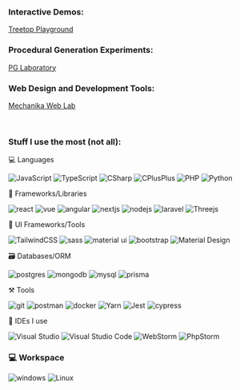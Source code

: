 ### Interactive Demos: 

<a href="https://treetop-playground.github.io">Treetop Playground</a>

### Procedural Generation Experiments:

<a href="https://github.com/PG-Laboratory">PG Laboratory</a>

### Web Design and Development Tools:

<a href="https://github.com/mechanika-lab-apps">Mechanika Web Lab</a>

</br>

### Stuff I use the most (not all):

💻 Languages

![JavaScript](https://img.shields.io/static/v1?style=for-the-badge&message=JavaScript&color=222222&logo=JavaScript&logoColor=F7DF1E&label=)
![TypeScript](https://img.shields.io/static/v1?style=for-the-badge&message=TypeScript&color=3178C6&logo=TypeScript&logoColor=FFFFFF&label=)
![CSharp](https://img.shields.io/static/v1?style=for-the-badge&message=C%23&color=3178C6&logo=CSharp&logoColor=FFFFFF&label=)
![CPlusPlus](https://img.shields.io/static/v1?style=for-the-badge&message=C%2B%2B&color=3178C6&logo=c%2B%2B&logoColor=FFFFFF&label=)
![PHP](https://img.shields.io/static/v1?style=for-the-badge&message=PHP&color=777BB4&logo=PHP&logoColor=FFFFFF&label=)
![Python](https://img.shields.io/static/v1?style=for-the-badge&message=Python&color=3776AB&logo=Python&logoColor=FFFFFF&label=)

🧩 Frameworks/Libraries

![react](https://img.shields.io/badge/React-20232A?style=for-the-badge&logo=react&logoColor=61DAFB)
![vue](https://img.shields.io/badge/Vue-20232A?style=for-the-badge&logo=vuedotjs&logoColor=61DAFB)
![angular](https://img.shields.io/badge/angular-%23DD0031.svg?style=for-the-badge&logo=angular&logoColor=white)
![nextjs](https://img.shields.io/badge/Next-black?style=for-the-badge&logo=next.js&logoColor=white)
![nodejs](https://img.shields.io/badge/Node.js-339933?style=for-the-badge&logo=nodedotjs&logoColor=white)
![laravel](https://img.shields.io/badge/Laravel-000000?style=for-the-badge&logo=laravel&logoColor=white)
![Threejs](https://img.shields.io/badge/threejs-black?style=for-the-badge&logo=three.js&logoColor=white)

💅 UI Frameworks/Tools

![TailwindCSS](https://img.shields.io/badge/tailwindcss-%2338B2AC.svg?style=for-the-badge&logo=tailwind-css&logoColor=white)
![sass](https://img.shields.io/badge/Sass-CC6699?style=for-the-badge&logo=sass&logoColor=white)
![material ui](https://img.shields.io/badge/Material%20UI-007FFF?style=for-the-badge&logo=mui&logoColor=white)
![bootstrap](https://img.shields.io/badge/Bootstrap-563D7C?style=for-the-badge&logo=bootstrap&logoColor=white)
![Material Design](https://img.shields.io/static/v1?style=for-the-badge&message=Material+Design&color=757575&logo=Material+Design&logoColor=FFFFFF&label=)

🗃️ Databases/ORM

![postgres](https://img.shields.io/badge/postgres-%23316192.svg?style=for-the-badge&logo=postgresql&logoColor=white)
![mongodb](https://img.shields.io/badge/MongoDB-4EA94B?style=for-the-badge&logo=mongodb&logoColor=white)
![mysql](https://img.shields.io/badge/MySQL-005C84?style=for-the-badge&logo=mysql&logoColor=white)
![prisma](https://img.shields.io/badge/Prisma-3982CE?style=for-the-badge&logo=Prisma&logoColor=white)

⚒️ Tools

![git](https://img.shields.io/badge/GIT-E44C30?style=for-the-badge&logo=git&logoColor=white)
![postman](https://img.shields.io/badge/Postman-FF6C37?style=for-the-badge&logo=Postman&logoColor=white)
![docker](https://img.shields.io/badge/Docker-2CA5E0?style=for-the-badge&logo=docker&logoColor=white)
![Yarn](https://img.shields.io/badge/yarn-%232C8EBB.svg?style=for-the-badge&logo=yarn&logoColor=white)
![Jest](https://img.shields.io/badge/-jest-%23C21325?style=for-the-badge&logo=jest&logoColor=white)
![cypress](https://img.shields.io/badge/-cypress-%23E5E5E5?style=for-the-badge&logo=cypress&logoColor=058a5e)

🧠 IDEs I use

![Visual Studio](https://img.shields.io/static/v1?style=for-the-badge&message=Visual+Studio&color=5C2D91&logo=Visual+Studio&logoColor=FFFFFF&label=)
![Visual Studio Code](https://img.shields.io/static/v1?style=for-the-badge&message=Visual+Studio+Code&color=007ACC&logo=Visual+Studio+Code&logoColor=FFFFFF&label=)
![WebStorm](https://img.shields.io/static/v1?style=for-the-badge&message=WebStorm&color=007ACC&logo=WebStorm&logoColor=FFFFFF&label=)
![PhpStorm](https://img.shields.io/static/v1?style=for-the-badge&message=PhpStorm&color=007ACC&logo=PhpStorm&logoColor=FFFFFF&label=)

### 💻 Workspace

![windows](https://img.shields.io/badge/Windows-0078D6?style=for-the-badge&logo=windows&logoColor=white)
![Linux](https://img.shields.io/static/v1?style=for-the-badge&message=Linux&color=E95420&logo=Ubuntu&logoColor=FFFFFF&label=)
